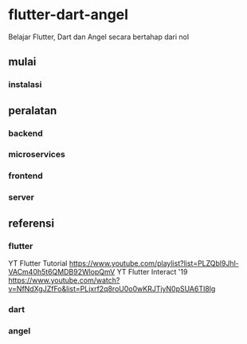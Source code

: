 # flutter-dart-angel
Belajar Flutter, Dart dan Angel secara bertahap dari nol

## mulai
### instalasi

## peralatan
### backend
### microservices
### frontend
### server

## referensi
### flutter
 YT Flutter Tutorial https://www.youtube.com/playlist?list=PLZQbl9Jhl-VACm40h5t6QMDB92WlopQmV
 YT Flutter Interact '19 https://www.youtube.com/watch?v=NfNdXgJZfFo&list=PLjxrf2q8roU0o0wKRJTjyN0pSUA6TI8lg
 
### dart


### angel


